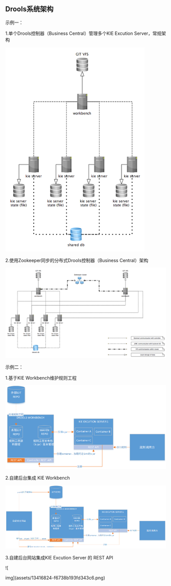 ## Drools系统架构

示例一：

1.单个Drools控制器（Business Central）管理多个KIE Excution Server，常规架构

![kie server simple architecture](assets/kie-server-simple-architecture.png)

2.使用Zookeeper同步的分布式Drools控制器（Business Central）架构

![kieæå¡å¨æ¶æ](assets/kie-server-architecture.png)

示例二：

1.基于KIE Workbench维护规则工程

![img](assets/13416824-6e69672a1bc8c1cf.png)

2.自建后台集成 KIE Workbench

![img](assets/13416824-9c9694a4e3da1f2b.png)

3.自建后台网站集成KIE Excution Server 的 REST API

![

img](assets/13416824-f6738b193fd343c6.png) 